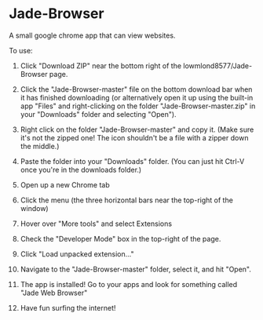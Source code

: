 # Jade-Browser
A small google chrome app that can view websites.

To use:
1. Click "Download ZIP" near the bottom right of the lowmlond8577/Jade-Browser page.

2. Click the "Jade-Browser-master" file on the bottom download bar when it has finished downloading (or alternatively open it up using the built-in app "Files" and right-clicking on the folder "Jade-Browser-master.zip" in your "Downloads" folder and selecting "Open").

3. Right click on the folder "Jade-Browser-master" and copy it. (Make sure it's not the zipped one! The icon shouldn't be a file with a zipper down the middle.)

4. Paste the folder into your "Downloads" folder. (You can just hit Ctrl-V once you're in the downloads folder.)

5. Open up a new Chrome tab

6. Click the menu (the three horizontal bars near the top-right of the window)

7. Hover over "More tools" and select Extensions

8. Check the "Developer Mode" box in the top-right of the page.

9. Click "Load unpacked extension..."

10. Navigate to the "Jade-Browser-master" folder, select it, and hit "Open".

11. The app is installed! Go to your apps and look for something called "Jade Web Browser"

12. Have fun surfing the internet! 
